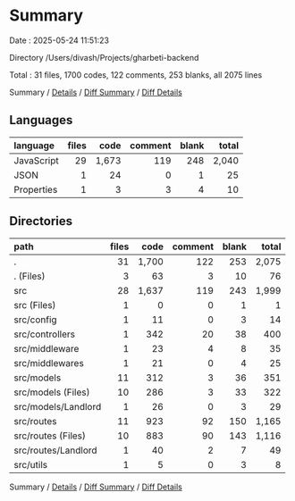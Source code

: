 # Summary

Date : 2025-05-24 11:51:23

Directory /Users/divash/Projects/gharbeti-backend

Total : 31 files,  1700 codes, 122 comments, 253 blanks, all 2075 lines

Summary / [Details](details.md) / [Diff Summary](diff.md) / [Diff Details](diff-details.md)

## Languages
| language | files | code | comment | blank | total |
| :--- | ---: | ---: | ---: | ---: | ---: |
| JavaScript | 29 | 1,673 | 119 | 248 | 2,040 |
| JSON | 1 | 24 | 0 | 1 | 25 |
| Properties | 1 | 3 | 3 | 4 | 10 |

## Directories
| path | files | code | comment | blank | total |
| :--- | ---: | ---: | ---: | ---: | ---: |
| . | 31 | 1,700 | 122 | 253 | 2,075 |
| . (Files) | 3 | 63 | 3 | 10 | 76 |
| src | 28 | 1,637 | 119 | 243 | 1,999 |
| src (Files) | 1 | 0 | 0 | 1 | 1 |
| src/config | 1 | 11 | 0 | 3 | 14 |
| src/controllers | 1 | 342 | 20 | 38 | 400 |
| src/middleware | 1 | 23 | 4 | 8 | 35 |
| src/middlewares | 1 | 21 | 0 | 4 | 25 |
| src/models | 11 | 312 | 3 | 36 | 351 |
| src/models (Files) | 10 | 286 | 3 | 33 | 322 |
| src/models/Landlord | 1 | 26 | 0 | 3 | 29 |
| src/routes | 11 | 923 | 92 | 150 | 1,165 |
| src/routes (Files) | 10 | 883 | 90 | 143 | 1,116 |
| src/routes/Landlord | 1 | 40 | 2 | 7 | 49 |
| src/utils | 1 | 5 | 0 | 3 | 8 |

Summary / [Details](details.md) / [Diff Summary](diff.md) / [Diff Details](diff-details.md)